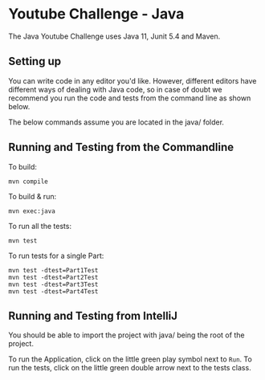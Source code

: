 # Youtube Challenge - Java
The Java Youtube Challenge uses Java 11, Junit 5.4 and Maven.

## Setting up
You can write code in any editor you'd like. However, different editors have 
different ways of dealing with Java code, so in case of doubt we recommend 
you run the code and tests from the command line as shown  below.

The below commands assume you are located in the java/ folder.

## Running and Testing from the Commandline
To build:
```shell script
mvn compile
```

To build & run:
```shell script
mvn exec:java
```

To run all the tests:
```shell script
mvn test
```

To run tests for a single Part:
```shell script
mvn test -dtest=Part1Test
mvn test -dtest=Part2Test
mvn test -dtest=Part3Test
mvn test -dtest=Part4Test
```

## Running and Testing from IntelliJ
You should be able to import the project with java/ being the root of the project.

To run the Application, click on the little green play symbol next to `Run`.
To run the tests, click on the little green double arrow next to the tests class.
